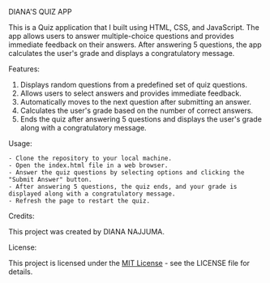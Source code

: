 DIANA'S QUIZ APP

This is a Quiz application that I  built using HTML, CSS, and JavaScript. The app allows users to answer multiple-choice questions and provides immediate feedback on their answers. After answering 5 questions,
 the app calculates the user's grade and displays a congratulatory message.

Features: <br>

1. Displays random questions from a predefined set of quiz questions.
2. Allows users to select answers and provides immediate feedback.
3. Automatically moves to the next question after submitting an answer.
4. Calculates the user's grade based on the number of correct answers.
5. Ends the quiz after answering 5 questions and displays the user's grade along with a congratulatory message.

Usage: <br>

    - Clone the repository to your local machine.
    - Open the index.html file in a web browser.
    - Answer the quiz questions by selecting options and clicking the "Submit Answer" button.
    - After answering 5 questions, the quiz ends, and your grade is displayed along with a congratulatory message.
    - Refresh the page to restart the quiz.

Credits:

This project was created by DIANA NAJJUMA.

License:

This project is licensed under the [MIT License](LICENSE) - see the LICENSE file for details.



